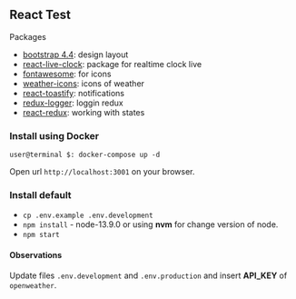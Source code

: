 ## React Test

Packages
- [bootstrap 4.4](https://getbootstrap.com/): design layout
- [react-live-clock](https://github.com/pvoznyuk/react-live-clock): package for realtime clock live
- [fontawesome](https://fontawesome.com/): for icons
- [weather-icons](https://github.com/erikflowers/weather-icons): icons of weather
- [react-toastify](https://github.com/fkhadra/react-toastify): notifications
- [redux-logger](https://github.com/LogRocket/redux-logger): loggin redux
- [react-redux](https://github.com/reduxjs/redux-thunk): working with states

### Install using Docker

`user@terminal $: docker-compose up -d`

Open url `http://localhost:3001` on your browser.

### Install default

- `cp .env.example .env.development`
- `npm install` - node-13.9.0 or using **nvm** for change version of node.
- `npm start`


#### Observations
Update files `.env.development` and `.env.production` and insert **API_KEY** of `openweather`.